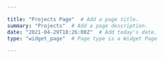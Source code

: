 ```yaml
---

title: "Projects Page"  # Add a page title.
summary: "Projects"  # Add a page description.
date: "2021-04-29T18:26:00Z"  # Add today's date.
type: "widget_page"  # Page type is a Widget Page

---
```

